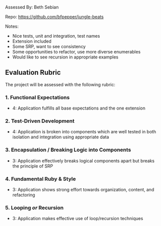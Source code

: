 Assessed By: Beth Sebian

Repo: https://github.com/bfpepper/jungle-beats

Notes:
- Nice tests, unit and integration, test names
- Extension included
- Some SRP, want to see consistency
- Some opportunities to refactor, use more diverse enumerables
- Would like to see recursion in appropriate examples


## Evaluation Rubric

The project will be assessed with the following rubric:

### 1. Functional Expectations
* 4: Application fulfills all base expectations and the one extension

### 2. Test-Driven Development
* 4: Application is broken into components which are well tested in both isolation and integration using appropriate data

### 3. Encapsulation / Breaking Logic into Components
* 3: Application effectively breaks logical components apart but breaks the principle of SRP

### 4. Fundamental Ruby & Style
* 3:  Application shows strong effort towards organization, content, and refactoring

### 5. Looping *or* Recursion
* 3: Application makes effective use of loop/recursion techniques
